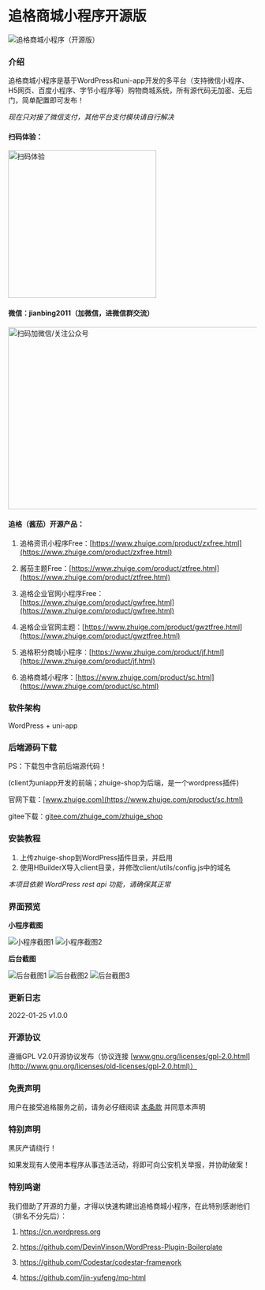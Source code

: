 # 追格商城小程序开源版

![追格商城小程序（开源版）](https://www.zhuige.com/uploads/20220125/48e2a60c3181673800f5569a0a0cdae5.png) 

### 介绍

追格商城小程序是基于WordPress和uni-app开发的多平台（支持微信小程序、H5网页、百度小程序、字节小程序等）购物商城系统，所有源代码无加密、无后门，简单配置即可发布！

*现在只对接了微信支付，其他平台支付模块请自行解决*


#### 扫码体验：

<img src="https://www.zhuige.com/uploads/20220125/b995e71700299ed5daea70562c08fa11.jpg" alt="扫码体验" width="300" height="300" />


#### 微信：**jianbing2011**（加微信，进微信群交流）

<img src="https://www.zhuige.com/ad/qrcode.png" alt="扫码加微信/关注公众号" width="600" height="370" />


#### 追格（酱茄）开源产品：

1. 追格资讯小程序Free：[https://www.zhuige.com/product/zxfree.html](https://www.zhuige.com/product/zxfree.html)

2. 酱茄主题Free：[https://www.zhuige.com/product/ztfree.html](https://www.zhuige.com/product/ztfree.html)

3. 追格企业官网小程序Free：[https://www.zhuige.com/product/gwfree.html](https://www.zhuige.com/product/gwfree.html)

4. 追格企业官网主题：[https://www.zhuige.com/product/gwztfree.html](https://www.zhuige.com/product/gwztfree.html)

5. 追格积分商城小程序：[https://www.zhuige.com/product/jf.html](https://www.zhuige.com/product/jf.html)

6. 追格商城小程序：[https://www.zhuige.com/product/sc.html](https://www.zhuige.com/product/sc.html)


### 软件架构

WordPress + uni-app


### 后端源码下载

PS：下载包中含前后端源代码！

(client为uniapp开发的前端；zhuige-shop为后端，是一个wordpress插件)


官网下载：[www.zhuige.com](https://www.zhuige.com/product/sc.html)

gitee下载：[gitee.com/zhuige_com/zhuige_shop](https://gitee.com/zhuige_com/zhuige_shop)


### 安装教程

1. 上传zhuige-shop到WordPress插件目录，并启用
2. 使用HBuilderX导入client目录，并修改client/utils/config.js中的域名

*本项目依赖 WordPress rest api 功能，请确保其正常*


### 界面预览

**小程序截图**

![小程序截图1](https://www.zhuige.com/ad/zhuige_shop/1.jpeg)
![小程序截图2](https://www.zhuige.com/ad/zhuige_shop/2.jpeg)

**后台截图**

![后台截图1](https://www.zhuige.com/ad/zhuige_shop/s1.png)
![后台截图2](https://www.zhuige.com/ad/zhuige_shop/s2.png)
![后台截图3](https://www.zhuige.com/ad/zhuige_shop/s3.png)


### 更新日志

2022-01-25 v1.0.0


### 开源协议

遵循GPL V2.0开源协议发布（协议连接 [www.gnu.org/licenses/gpl-2.0.html](http://www.gnu.org/licenses/old-licenses/gpl-2.0.html)）


### 免责声明

用户在接受追格服务之前，请务必仔细阅读 [本条款](https://www.zhuige.com/about/5.html) 并同意本声明


### 特别声明

黑灰产请绕行！

如果发现有人使用本程序从事违法活动，将即可向公安机关举报，并协助破案！


### 特别鸣谢

我们借助了开源的力量，才得以快速构建出追格商城小程序，在此特别感谢他们（排名不分先后）：

1. https://cn.wordpress.org

2. https://github.com/DevinVinson/WordPress-Plugin-Boilerplate

3. https://github.com/Codestar/codestar-framework

4. https://github.com/jin-yufeng/mp-html

